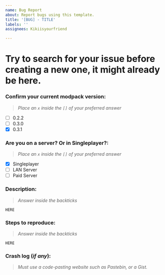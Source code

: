 ```yaml
---
name: Bug Report
about: Report bugs using this template.
title: '[BUG] - TITLE'
labels: ''
assignees: Kikiisyourfriend

---
```


# Try to search for your issue before creating a new one, it might already be here.
### **Confirm your current modpack version:**
> *Place an `x` inside the `[]` of your preferred answer*
- [ ] 0.2.2
- [ ] 0.3.0
- [x] 0.3.1

### **Are you on a server? Or in Singleplayer?:**
> *Place an `x` inside the `[]` of your preferred answer*
- [x] Singleplayer
- [ ] LAN Server
- [ ] Paid Server

### **Description:**
> *Answer inside the backticks*
```
HERE
```

### **Steps to reproduce:**
> *Answer inside the backticks*
```
HERE
```
### **Crash log (*if any*):**
> *Must use a code-pasting website such as Pastebin, or a Gist.*